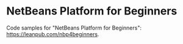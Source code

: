 NetBeans Platform for Beginners
=============

Code samples for "NetBeans Platform for Beginners": <a href="https://leanpub.com/nbp4beginners">https://leanpub.com/nbp4beginners</a>.
